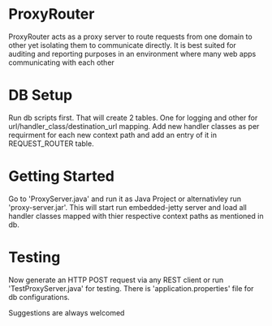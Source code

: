 ProxyRouter
===========

ProxyRouter acts as a proxy server to route requests from one domain to other yet isolating them to communicate directly.
It is best suited for auditing and reporting purposes in an environment where many web apps communicating with each other

DB Setup
========
Run db scripts first. That will create 2 tables.
One for logging and other for url/handler_class/destination_url mapping.
Add new handler classes as per requirment for each new context path and add an entry of it in REQUEST_ROUTER table.


Getting Started
===============
Go to 'ProxyServer.java' and run it as Java Project or alternativley run 'proxy-server.jar'.
This will start run embedded-jetty server and load all handler classes mapped with thier respective context paths as mentioned in db.

Testing
=======

Now generate an HTTP POST request via any REST client or run 'TestProxyServer.java' for testing.
There is 'application.properties' file for db configurations.

Suggestions are always welcomed
